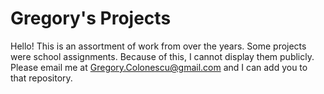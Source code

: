 # Gregory's Projects
Hello! This is an assortment of work from over the years.
Some projects were school assignments. Because of this, I cannot display them publicly.
Please email me at Gregory.Colonescu@gmail.com and I can add you to that repository.
